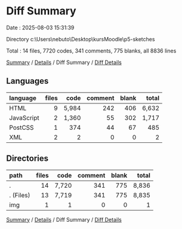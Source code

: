 # Diff Summary

Date : 2025-08-03 15:31:39

Directory c:\\Users\\nebuto\\Desktop\\kursMoodle\\p5-sketches

Total : 14 files,  7720 codes, 341 comments, 775 blanks, all 8836 lines

[Summary](results.md) / [Details](details.md) / Diff Summary / [Diff Details](diff-details.md)

## Languages
| language | files | code | comment | blank | total |
| :--- | ---: | ---: | ---: | ---: | ---: |
| HTML | 9 | 5,984 | 242 | 406 | 6,632 |
| JavaScript | 2 | 1,360 | 55 | 302 | 1,717 |
| PostCSS | 1 | 374 | 44 | 67 | 485 |
| XML | 2 | 2 | 0 | 0 | 2 |

## Directories
| path | files | code | comment | blank | total |
| :--- | ---: | ---: | ---: | ---: | ---: |
| . | 14 | 7,720 | 341 | 775 | 8,836 |
| . (Files) | 13 | 7,719 | 341 | 775 | 8,835 |
| img | 1 | 1 | 0 | 0 | 1 |

[Summary](results.md) / [Details](details.md) / Diff Summary / [Diff Details](diff-details.md)